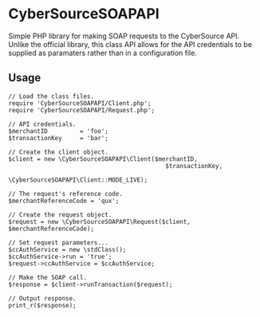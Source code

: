 # CyberSourceSOAPAPI

Simple PHP library for making SOAP requests to the CyberSource API. Unlike the official library, this class API allows for the API credentials to be supplied as paramaters rather than in a configuration file.

Usage
-------------------------
<pre><code>// Load the class files.
require 'CyberSourceSOAPAPI/Client.php';
require 'CyberSourceSOAPAPI/Request.php';

// API credentials.
$merchantID         = 'foo';
$transactionKey     = 'bar';

// Create the client object.
$client = new \CyberSourceSOAPAPI\Client($merchantID,
                                            $transactionKey,
                                            \CyberSourceSOAPAPI\Client::MODE_LIVE);

// The request's reference code.
$merchantReferenceCode = 'qux';

// Create the request object.
$request = new \CyberSourceSOAPAPI\Request($client, $merchantReferenceCode);

// Set request parameters...
$ccAuthService = new \stdClass();
$ccAuthService->run = 'true';
$request->ccAuthService = $ccAuthService;

// Make the SOAP call.
$response = $client->runTransaction($request);

// Output response.
print_r($response);

</code></pre>
